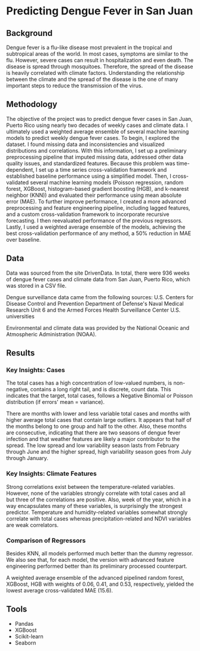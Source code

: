 # Predicting Dengue Fever in San Juan

## Background
Dengue fever is a flu-like disease most prevalent in the tropical and subtropical areas of the world. In most cases, symptoms are similar to the flu. However, severe cases can result in hospitalization and even death. The disease is spread through mosquitoes. Therefore, the spread of the disease is heavily correlated with climate factors. Understanding the relationship between the climate and the spread of the disease is the one of many important steps to reduce the transmission of the virus.

## Methodology
The objective of the project was to predict dengue fever cases in San Juan, Puerto Rico using nearly two decades of weekly cases and climate data. I ultimately used a weighted average ensemble of several machine learning models to predict weekly dengue fever cases.
To begin, I explored the dataset. I found missing data and inconsistencies and visualized distributions and correlations. With this information, I set up a preliminary preprocessing pipeline that imputed missing data, addressed other data quality issues, and standardized features. 
Because this problem was time-dependent, I set up a time series cross-validation framework and established baseline performance using a simplified model. Then, I cross-validated several machine learning models (Poisson regression, random forest, XGBoost, histogram-based gradient boosting (HGB), and k-nearest neighbor (KNN)) and evaluated their performance using mean absolute error (MAE). 
To further improve performance, I created a more advanced preprocessing and feature engineering pipeline, including lagged features, and a custom cross-validation framework to incorporate recursive forecasting. I then reevaluated performance of the previous regressors. Lastly, I used a weighted average ensemble of the models, achieving the best cross-validation performance of any method, a 50% reduction in MAE over baseline. 

## Data
Data was sourced from the site DrivenData. In total, there were 936 weeks of dengue fever cases and climate data from San Juan, Puerto Rico, which was stored in a CSV file. 

Dengue surveillance data came from the following sources:
U.S. Centers for Disease Control and Prevention
Department of Defense's Naval Medical Research Unit 6 and the Armed Forces Health Surveillance Center
U.S. universities

Environmental and climate data was provided by the National Oceanic and Atmospheric Administration (NOAA). 

## Results

### Key Insights: Cases
The total cases has a high concentration of low-valued numbers, is non-negative, contains a long right tail, and is discrete, count data. This indicates that the target, total cases, follows a Negative Binomial or Poisson distribution (if errors' mean = variance). 

There are months with lower and less variable total cases and months with higher average total cases that contain large outliers. It appears that half of the months belong to one group and half to the other. Also, these months are consecutive, indicating that there are two seasons of dengue fever infection and that weather features are likely a major contributor to the spread. The low spread and low variability season lasts from February through June and the higher spread, high variability season goes from July through January.

### Key Insights: Climate Features
Strong correlations exist between the temperature-related variables. However, none of the variables strongly correlate with total cases and all but three of the correlations are positive. Also, week of the year, which in a way encapsulates many of these variables, is surprisingly the strongest predictor. Temperature and humidity-related variables somewhat strongly correlate with total cases whereas precipitation-related and NDVI variables are weak correlators. 

### Comparison of Regressors
Besides KNN, all models performed much better than the dummy regressor. We also see that, for each model, the version with advanced feature engineering performed better than its preliminary processed counterpart. 

A weighted average ensemble of the advanced pipelined random forest, XGBoost, HGB with weights of 0.06, 0.41, and 0.53, respectively, yielded the lowest average cross-validated MAE (15.6). 

## Tools
* Pandas
* XGBoost
* Scikit-learn
* Seaborn

